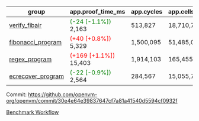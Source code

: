 | group | app.proof_time_ms | app.cycles | app.cells_used | leaf.proof_time_ms | leaf.cycles | leaf.cells_used |
| -- | -- | -- | -- | -- | -- | -- |
| [verify_fibair](https://github.com/openvm-org/openvm/blob/benchmark-results/benchmarks-pr/1308/verify_fibair-30e4e64e39837647cf7a81a41540d5594cf0932f.md) |<span style='color: green'>(-24 [-1.1%])</span> 2,163 |  513,827 |  18,710,764 |- | - | - |
| [fibonacci_program](https://github.com/openvm-org/openvm/blob/benchmark-results/benchmarks-pr/1308/fibonacci-30e4e64e39837647cf7a81a41540d5594cf0932f.md) |<span style='color: red'>(+40 [+0.8%])</span> 5,329 |  1,500,095 |  51,485,080 |- | - | - |
| [regex_program](https://github.com/openvm-org/openvm/blob/benchmark-results/benchmarks-pr/1308/regex-30e4e64e39837647cf7a81a41540d5594cf0932f.md) |<span style='color: red'>(+169 [+1.1%])</span> 15,403 |  1,914,103 |  165,455,373 |- | - | - |
| [ecrecover_program](https://github.com/openvm-org/openvm/blob/benchmark-results/benchmarks-pr/1308/ecrecover-30e4e64e39837647cf7a81a41540d5594cf0932f.md) |<span style='color: green'>(-22 [-0.9%])</span> 2,564 |  284,567 |  15,055,723 |- | - | - |


Commit: https://github.com/openvm-org/openvm/commit/30e4e64e39837647cf7a81a41540d5594cf0932f

[Benchmark Workflow](https://github.com/openvm-org/openvm/actions/runs/12982845738)
